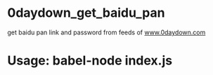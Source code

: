 # 0daydown_get_baidu_pan
get baidu pan link and password from feeds of www.0daydown.com

# Usage: babel-node index.js
